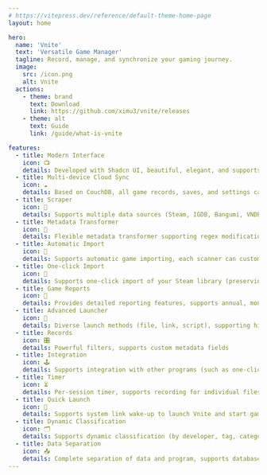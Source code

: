 ```yaml
---
# https://vitepress.dev/reference/default-theme-home-page
layout: home

hero:
  name: 'Vnite'
  text: 'Versatile Game Manager'
  tagline: Record, manage, and synchronize your gaming journey.
  image:
    src: /icon.png
    alt: Vnite
  actions:
    - theme: brand
      text: Download
      link: https://github.com/ximu3/vnite/releases
    - theme: alt
      text: Guide
      link: /guide/what-is-vnite

features:
  - title: Modern Interface
    icon: 📺
    details: Developed with Shadcn UI, beautiful, elegant, and supports custom themes
  - title: Multi-device Cloud Sync
    icon: ☁️
    details: Based on CouchDB, all game records, saves, and settings can be synchronized in real-time across multiple devices
  - title: Scraper
    icon: 🔎
    details: Supports multiple data sources (Steam, IGDB, Bangumi, VNDB, YMGal, DLsite)
  - title: Metadata Transformer
    icon: 🔄
    details: Flexible metadata transformer supporting regex modifications, replacement, merging, and exclusion of any metadata
  - title: Automatic Import
    icon: 🧲
    details: Supports automatic game importing, each scanner can customize folder structures and data sources
  - title: One-click Import
    icon: 🔌
    details: Supports one-click import of your Steam library (preserving play time)
  - title: Game Reports
    icon: 📃
    details: Provides detailed reporting features, supports annual, monthly, and weekly reports for reviewing your gaming journey
  - title: Advanced Launcher
    icon: 👾
    details: Diverse launch methods (file, link, script), supporting highly customizable and preset configurations
  - title: Records
    icon: 🎛️
    details: Powerful filters, supports custom metadata fields
  - title: Integration
    icon: 🕹️
    details: Supports integration with other programs (such as one-click LE region switching, automatic Magpie scaling, emulator launching, etc.)
  - title: Timer
    icon: ⏳
    details: Per-session timer, supports recording for individual files or folders
  - title: Quick Launch
    icon: 🔗
    details: Supports system link wake-up to launch Vnite and start games
  - title: Dynamic Classification
    icon: 🗂️
    details: Supports dynamic classification (by developer, tag, category, etc.), making it easy to find games
  - title: Data Separation
    icon: 📤
    details: Complete separation of data and program, supports database import/export for easy backup and customization
---
```


